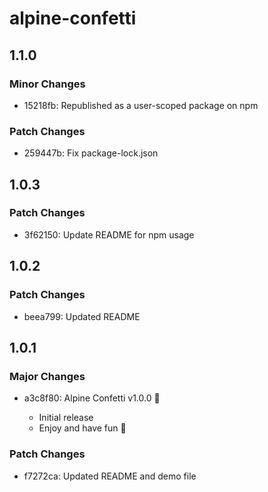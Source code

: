 # alpine-confetti

## 1.1.0

### Minor Changes

- 15218fb: Republished as a user-scoped package on npm

### Patch Changes

- 259447b: Fix package-lock.json

## 1.0.3

### Patch Changes

- 3f62150: Update README for npm usage

## 1.0.2

### Patch Changes

- beea799: Updated README

## 1.0.1

### Major Changes

- a3c8f80: Alpine Confetti v1.0.0 🎉

  - Initial release
  - Enjoy and have fun 🙌

### Patch Changes

- f7272ca: Updated README and demo file
